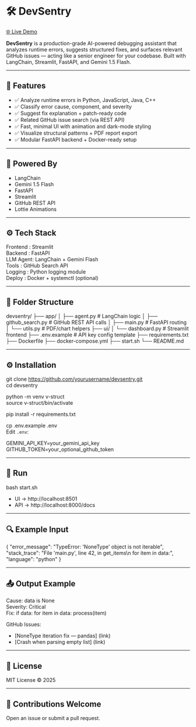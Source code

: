 # 🛠️ DevSentry

[🌐 Live Demo](http://94.16.31.129:8501/)

**DevSentry** is a production-grade AI-powered debugging assistant that analyzes runtime errors, suggests structured fixes, and surfaces relevant GitHub issues — acting like a senior engineer for your codebase. Built with LangChain, Streamlit, FastAPI, and Gemini 1.5 Flash.

---

## 🚀 Features

- ✅ Analyze runtime errors in Python, JavaScript, Java, C++
- ✅ Classify error cause, component, and severity
- ✅ Suggest fix explanation + patch-ready code
- ✅ Related GitHub issue search (via REST API)
- ✅ Fast, minimal UI with animation and dark-mode styling
- ✅ Visualize structural patterns + PDF report export
- ✅ Modular FastAPI backend + Docker-ready setup

---

## 🧠 Powered By

- LangChain
- Gemini 1.5 Flash
- FastAPI
- Streamlit
- GitHub REST API
- Lottie Animations

---

## ⚙️ Tech Stack

Frontend : Streamlit  
Backend  : FastAPI  
LLM Agent: LangChain + Gemini Flash  
Tools    : GitHub Search API  
Logging  : Python logging module  
Deploy   : Docker + systemctl (optional)

---

## 📁 Folder Structure

devsentry/
├── app/
│   ├── agent.py             # LangChain logic
│   ├── github_search.py     # GitHub REST API calls
│   ├── main.py              # FastAPI routing
│   └── utils.py             # PDF/chart helpers
├── ui/
│   └── dashboard.py         # Streamlit frontend
├── .env.example             # API key config template
├── requirements.txt
├── Dockerfile
├── docker-compose.yml
├── start.sh
└── README.md

---

## ⚙️ Installation

git clone https://github.com/yourusername/devsentry.git  
cd devsentry

python -m venv v-struct  
source v-struct/bin/activate  

pip install -r requirements.txt  

cp .env.example .env  
Edit `.env`:

GEMINI_API_KEY=your_gemini_api_key  
GITHUB_TOKEN=your_optional_github_token

---

## 🚀 Run

bash start.sh

- UI → http://localhost:8501  
- API → http://localhost:8000/docs

---

## 🔍 Example Input

{
  "error_message": "TypeError: 'NoneType' object is not iterable",
  "stack_trace": "File 'main.py', line 42, in get_items\n    for item in data:",
  "language": "python"
}

---

## 📤 Output Example

Cause: data is None  
Severity: Critical  
Fix:
if data:
    for item in data:
        process(item)

GitHub Issues:
- [NoneType iteration fix — pandas] (link)
- [Crash when parsing empty list] (link)

---

## 📝 License

MIT License © 2025

---

## 🙋 Contributions Welcome

Open an issue or submit a pull request.